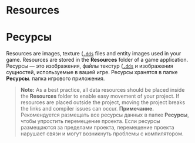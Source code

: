 # Resources
# Ресурсы

<div class="doc-incomplete"/>
<div class=

Resources are images, texture ([```.dds```](https://en.wikipedia.org/wiki/DirectDraw_Surface) files and entity images used in your game. Resources are stored in the **Resources** folder of a game application.
Ресурсы — это изображения, файлы текстур ([```.dds```](https://en.wikipedia.org/wiki/DirectDraw_Surface) и изображения сущностей, используемые в вашей игре. Ресурсы хранятся в папке **Ресурсы**.  папка игрового приложения.

>**Note:** As a best practice, all data resources should be placed inside the **Resources** folder to enable easy movement of your project. If resources are placed outside the project, moving the project breaks the links and compiler issues can occur.
>**Примечание.** Рекомендуется размещать все ресурсы данных в папке **Ресурсы**, чтобы упростить перемещение проекта.  Если ресурсы размещаются за пределами проекта, перемещение проекта нарушает связи и могут возникнуть проблемы с компилятором.
